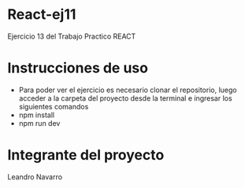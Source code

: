 # React-ej11
Ejercicio 13 del Trabajo Practico REACT

# Instrucciones de uso
- Para poder ver el ejercicio es necesario clonar el repositorio, luego acceder a la carpeta del proyecto desde la terminal e ingresar los siguientes comandos
- npm install
- npm run dev


# Integrante del proyecto
Leandro Navarro
